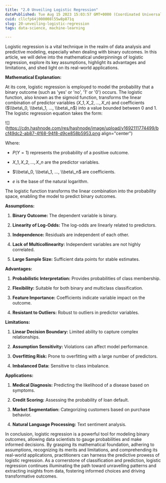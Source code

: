 ```yaml
---
title: "2.0 Unveiling Logistic Regression"
datePublished: Tue Aug 15 2023 15:03:57 GMT+0000 (Coordinated Universal Time)
cuid: cllcfp64j000008l55w8p871q
slug: 20-unveiling-logistic-regression
tags: data-science, machine-learning

---
```


Logistic regression is a vital technique in the realm of data analysis and predictive modeling, especially when dealing with binary outcomes. In this article, we will delve into the mathematical underpinnings of logistic regression, explore its key assumptions, highlight its advantages and limitations, and shed light on its real-world applications.

**Mathematical Explanation:**

At its core, logistic regression is employed to model the probability that a binary outcome (such as 'yes' or 'no', '1' or '0') occurs. The logistic function, also known as the sigmoid function, transforms the linear combination of predictor variables ($X\_1, X\_2, ..., X\_n$) and coefficients ($\\beta\_0, \\beta\_1, ..., \\beta\_n$) into a value bounded between 0 and 1. The logistic regression equation takes the form:

![](https://cdn.hashnode.com/res/hashnode/image/upload/v1692111774499/bcf49dc2-ab87-4f68-94f8-d9ce858b5953.png align="center")

Where:

* $P(Y=1)$ represents the probability of a positive outcome.
    
* $X\_1, X\_2, ..., X\_n$ are the predictor variables.
    
* $\\beta\_0, \\beta\_1, ..., \\beta\_n$ are coefficients.
    
* $e$ is the base of the natural logarithm.
    

The logistic function transforms the linear combination into the probability space, enabling the model to predict binary outcomes.

**Assumptions:**

1. **Binary Outcome:** The dependent variable is binary.
    
2. **Linearity of Log-Odds:** The log-odds are linearly related to predictors.
    
3. **Independence:** Residuals are independent of each other.
    
4. **Lack of Multicollinearity:** Independent variables are not highly correlated.
    
5. **Large Sample Size:** Sufficient data points for stable estimates.
    

**Advantages:**

1. **Probabilistic Interpretation:** Provides probabilities of class membership.
    
2. **Flexibility:** Suitable for both binary and multiclass classification.
    
3. **Feature Importance:** Coefficients indicate variable impact on the outcome.
    
4. **Resistant to Outliers:** Robust to outliers in predictor variables.
    

**Limitations:**

1. **Linear Decision Boundary:** Limited ability to capture complex relationships.
    
2. **Assumption Sensitivity:** Violations can affect model performance.
    
3. **Overfitting Risk:** Prone to overfitting with a large number of predictors.
    
4. **Imbalanced Data:** Sensitive to class imbalance.
    

**Applications:**

1. **Medical Diagnosis:** Predicting the likelihood of a disease based on symptoms.
    
2. **Credit Scoring:** Assessing the probability of loan default.
    
3. **Market Segmentation:** Categorizing customers based on purchase behavior.
    
4. **Natural Language Processing:** Text sentiment analysis.
    

In conclusion, logistic regression is a powerful tool for modeling binary outcomes, allowing data scientists to gauge probabilities and make informed decisions. By grasping its mathematical foundation, adhering to assumptions, recognizing its merits and limitations, and comprehending its real-world applications, practitioners can harness the predictive prowess of logistic regression. As a cornerstone of classification and prediction, logistic regression continues illuminating the path toward unravelling patterns and extracting insights from data, fostering informed choices and driving transformative outcomes.